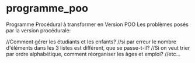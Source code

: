 # programme_poo
Programme Procédural à transformer en Version POO
Les problèmes posés par la version procédurale:

//Comment gérer les étudiants et les enfants?
//si par erreur le nombre d'éléments dans les 3 listes est différent, que se passe-t-il?
//Si on veut trier par ordre alphabétique, comment réorganiser les âges et emploi?
//etc...
